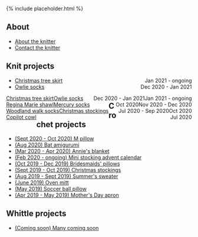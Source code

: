{% include placeholder.html  %}

## About

- [About the knitter](about.md)
- [Contact the knitter](mailto:liandrea4@gmail.com)

## Knit projects

<ul>
    <li>
        <span style="float:left;"> <a href="knit/tree_skirt.md">Christmas tree skirt</a> </span>
        <span style="float:right;">Jan 2021 - ongoing</span> <br />
    </li>
    <li>
        <span style="float:left;"> <a href="knit/owlie_socks.md">Owlie socks</a> </span> 
        <span style="float:right">Dec 2020 - Jan 2021</span>
    </li>

 </ul>


<p> <span style="float:left"> <a href="knit/tree_skirt.md">Christmas tree skirt</a> </span>
<span style="float:right">Jan 2021 - ongoing</span> </p>

<p> <span style="float:left"> <a href="knit/owlie_socks.md">Owlie socks</a> </span> 
<span style="float:right">Dec 2020 - Jan 2021</span> </p>

<span style="float:left"> <a href="knit/regina_marie_shawl.md">Regina Marie shawl</a> </span> 
<span style="float:right">Nov 2020 - Dec 2020</span>

<span style="float:left"> <a href="knit/mercury_socks.md">Mercury socks</a> </span> 
<span style="float:right">Oct 2020</span> 

<span style="float:left"> <a href="knit/woodland_walk_socks.md">Woodland walk socks</a> </span> 
<span style="float:right">Oct 2020</span>

<span style="float:left"> <a href="knit/christmas_stockings.md">Christmas stockings</a> </span> 
<span style="float:right">Jul 2020 - Sep 2020</span>

<span style="float:left"> <a href="knit/copilot_cowl.md">Copilot cowl</a> </span> 
<span style="float:right">Jul 2020</span>

## Crochet projects

- [(Sept 2020 - Oct 2020) M pillow](crochet/m_pillow.md)
- [(Aug 2020) Bat amigurumi](crochet/bat.md)
- [(Mar 2020 - Apr 2020) Annie's blanket](crochet/annie_blanket.md)
- [(Feb 2020 - ongoing) Mini stocking advent calendar](crochet/stocking_advent_cal.md)
- [(Oct 2019 - Dec 2019) Bridesmaids' pillows](crochet/bridesmaids_pillows.md)
- [(Sept 2019 - Oct 2019) Christmas stockings](crochet/christmas_stockings.md)
- [(Aug 2019 - Sept 2019) Summer's sweater](crochet/summer_sweater.md)
- [(June 2019) Oven mitt](crochet/oven_mitt.md)
- [(May 2019) Soccer ball pillow](crochet/soccer_pillow.md)
- [(Apr 2019 - May 2019) Mother's Day apron](crochet/mothers_day_apron.md)

## Whittle projects

- [(Coming soon) Many coming soon](whittle/sample.md)

